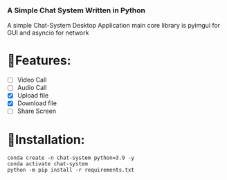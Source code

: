 ### A Simple Chat System Written in Python

A simple Chat-System Desktop Application main core library is pyimgui for GUI and asyncio for network

# 📑Features:
* [ ] Video Call
* [ ] Audio Call
* [x] Upload file
* [x] Download file
* [ ] Share Screen

# 🔽Installation:
```
conda create -n chat-system python=3.9 -y
conda activate chat-system
python -m pip install -r requirements.txt
```